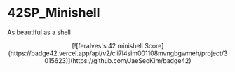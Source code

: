 # 42SP_Minishell
As beautiful as a shell

<p align="center">[![feralves's 42 minishell Score](https://badge42.vercel.app/api/v2/cli7l4sim001108mvngbgwmeh/project/3015623)](https://github.com/JaeSeoKim/badge42)</p>
